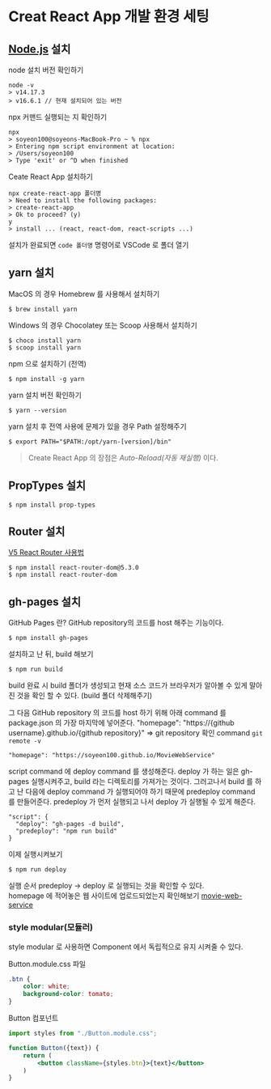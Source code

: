 # Creat React App 개발 환경 세팅

## [Node.js](https://nodejs.org/ko/) 설치

node 설치 버전 확인하기
```shell
node -v
> v14.17.3
> v16.6.1 // 현재 설치되어 있는 버전
```
npx 커맨드 실행되는 지 확인하기
```shell
npx
> soyeon100@soyeons-MacBook-Pro ~ % npx
> Entering npm script environment at location:
> /Users/soyeon100
> Type 'exit' or ^D when finished
```
Ceate React App 설치하기  

```shell
npx create-react-app 폴더명
> Need to install the following packages:
> create-react-app
> Ok to proceed? (y)
y
> install ... (react, react-dom, react-scripts ...)
```
설치가 완료되면 ```code 폴더명``` 명령어로 VSCode 로 폴더 열기

## yarn 설치
MacOS 의 경우 Homebrew 를 사용해서 설치하기
```shell
$ brew install yarn
```
Windows 의 경우 Chocolatey 또는 Scoop 사용해서 설치하기
```shell
$ choco install yarn
$ scoop install yarn
```
npm 으로 설치하기 (전역) 
```shell
$ npm install -g yarn
```

yarn 설치 버전 확인하기
```shell
$ yarn --version
```

yarn 설치 후 전역 사용에 문제가 있을 경우 Path 설정해주기
```shell
$ export PATH="$PATH:/opt/yarn-[version]/bin"
```

> Create React App 의 장점은 *Auto-Reload(자동 재실행)* 이다.

## PropTypes 설치
```shell
$ npm install prop-types
```

## Router 설치
[V5 React Router 사용법](https://v5.reactrouter.com/web/guides/quick-start)
```shell
$ npm install react-router-dom@5.3.0
$ npm install react-router-dom
```

## gh-pages 설치
GitHub Pages 란? GitHub repository의 코드를 host 해주는 기능이다.
```shell
$ npm install gh-pages
```
설치하고 난 뒤, build 해보기
```shell
$ npm run build
```
build 완료 시 build 폴더가 생성되고 현재 소스 코드가 브라우저가 알아볼 수 있게 말아진 것을 확인 할 수 있다. (build 폴더 삭제해주기)

그 다음 GitHub repository 의 코드를 host 하기 위해 아래 command 를 package.json 의 가장 마지막에 넣어준다.
"homepage": "https://{github username}.github.io/{github repository}" => git repository 확인 command ```git remote -v```
```shell
"homepage": "https://soyeon100.github.io/MovieWebService"
```
script command 에 deploy command 를 생성해준다.
deploy 가 하는 일은 gh-pages 실행시켜주고, build 라는 디렉토리를 가져가는 것이다.
그러고나서 build 를 하고 난 다음에 deploy command 가 실행되어야 하기 때문에 predeploy command 를 만들어준다.
predeploy 가 먼저 실행되고 나서 deploy 가 실행될 수 있게 해준다.
```shell
"script": {
  "deploy": "gh-pages -d build",
  "predeploy": "npm run build"
} 
```
이제 실행시켜보기
```shell
$ npm run deploy
```
실행 순서 predeploy -> deploy 로 실행되는 것을 확인할 수 있다.  
homepage 에 적어놓은 웹 사이트에 업로드되었는지 확인해보기 [movie-web-service](https://soyeon100.github.io/MovieWebService)


### style modular(모듈러)
style modular 로 사용하면 Component 에서 독립적으로 유지 시켜줄 수 있다.

Button.module.css 파일
```css
.btn {
    color: white;
    background-color: tomato;
}
```
Button 컴포넌트
```jsx
import styles from "./Button.module.css";

function Button({text}) {
    return (
        <button className={styles.btn}>{text}</button>
    )
}
```

